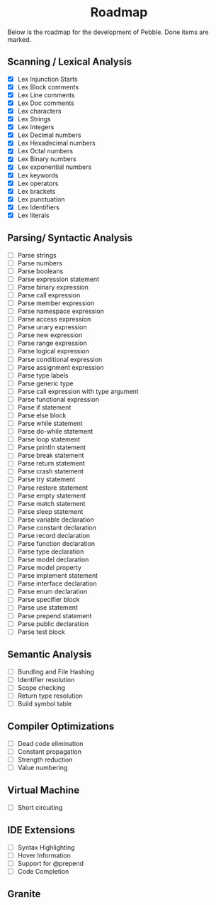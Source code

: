 <h1 align=center>Roadmap</h1>
Below is the roadmap for the development of Pebble. Done items are marked.

## Scanning / Lexical Analysis

-   [x] Lex Injunction Starts
-   [x] Lex Block comments
-   [x] Lex Line comments
-   [x] Lex Doc comments
-   [x] Lex characters
-   [x] Lex Strings
-   [x] Lex Integers
-   [x] Lex Decimal numbers
-   [x] Lex Hexadecimal numbers
-   [x] Lex Octal numbers
-   [x] Lex Binary numbers
-   [x] Lex exponential numbers
-   [x] Lex keywords
-   [x] Lex operators
-   [x] Lex brackets
-   [x] Lex punctuation
-   [x] Lex Identifiers
-   [x] Lex literals

## Parsing/ Syntactic Analysis

-   [ ] Parse strings
-   [ ] Parse numbers
-   [ ] Parse booleans
-   [ ] Parse expression statement
-   [ ] Parse binary expression
-   [ ] Parse call expression
-   [ ] Parse member expression
-   [ ] Parse namespace expression
-   [ ] Parse access expression
-   [ ] Parse unary expression
-   [ ] Parse new expression
-   [ ] Parse range expression
-   [ ] Parse logical expression
-   [ ] Parse conditional expression
-   [ ] Parse assignment expression
-   [ ] Parse type labels
-   [ ] Parse generic type
-   [ ] Parse call expression with type argument
-   [ ] Parse functional expression
-   [ ] Parse if statement
-   [ ] Parse else block
-   [ ] Parse while statement
-   [ ] Parse do-while statement
-   [ ] Parse loop statement
-   [ ] Parse println statement
-   [ ] Parse break statement
-   [ ] Parse return statement
-   [ ] Parse crash statement
-   [ ] Parse try statement
-   [ ] Parse restore statement
-   [ ] Parse empty statement
-   [ ] Parse match statement
-   [ ] Parse sleep statement
-   [ ] Parse variable declaration
-   [ ] Parse constant declaration
-   [ ] Parse record declaration
-   [ ] Parse function declaration
-   [ ] Parse type declaration
-   [ ] Parse model declaration
-   [ ] Parse model property
-   [ ] Parse implement statement
-   [ ] Parse interface declaration
-   [ ] Parse enum declaration
-   [ ] Parse specifier block
-   [ ] Parse use statement
-   [ ] Parse prepend statement
-   [ ] Parse public declaration
-   [ ] Parse test block

## Semantic Analysis

-   [ ] Bundling and File Hashing
-   [ ] Identifier resolution
-   [ ] Scope checking
-   [ ] Return type resolution
-   [ ] Build symbol table

## Compiler Optimizations

-   [ ] Dead code elimination
-   [ ] Constant propagation
-   [ ] Strength reduction
-   [ ] Value numbering

## Virtual Machine

-   [ ] Short circuiting

## IDE Extensions

-   [ ] Syntax Highlighting
-   [ ] Hover Information
-   [ ] Support for @prepend
-   [ ] Code Completion

## Granite
